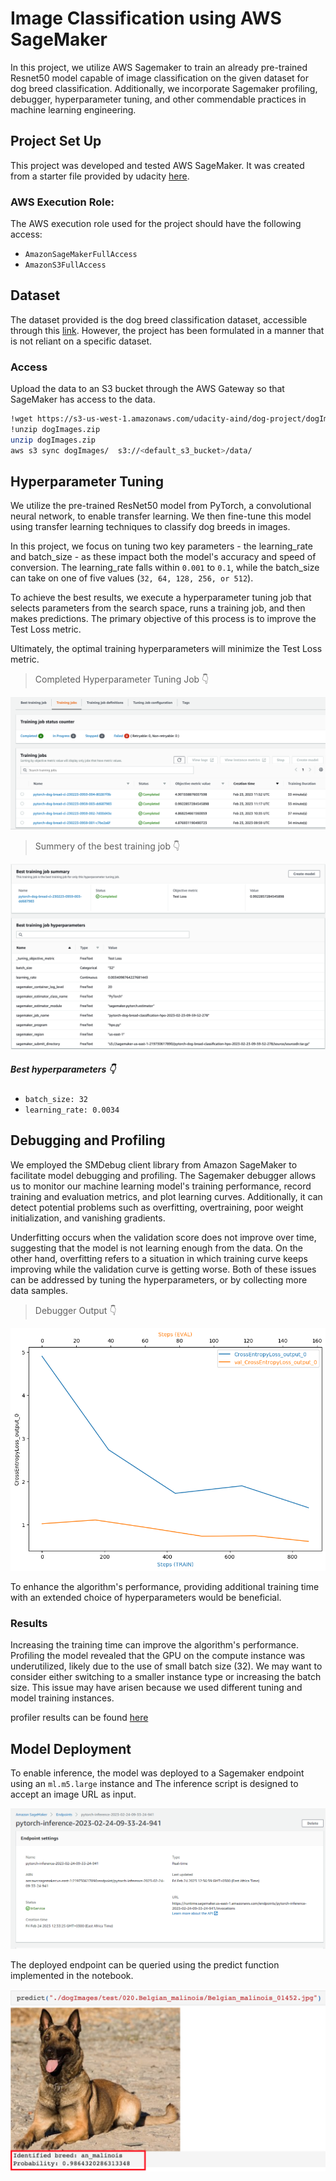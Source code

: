 # Image Classification using AWS SageMaker

In this project, we utilize AWS Sagemaker to train an already pre-trained Resnet50 model capable of image classification on the given dataset for dog breed classification. Additionally, we incorporate Sagemaker profiling, debugger, hyperparameter tuning, and other commendable practices in machine learning engineering.


## Project Set Up
This project was developed and tested AWS SageMaker. It was created from a starter file provided by udacity [here](https://github.com/udacity/CD0387-deep-learning-topics-within-computer-vision-nlp-project-starter).

### AWS Execution Role:
The AWS execution role used for the project should have the following access:

- `AmazonSageMakerFullAccess`
- `AmazonS3FullAccess`

## Dataset
The dataset provided is the dog breed classification dataset, accessible through this [link](https://s3-us-west-1.amazonaws.com/udacity-aind/dog-project/dogImages.zip). However, the project has been formulated in a manner that is not reliant on a specific dataset.

### Access
Upload the data to an S3 bucket through the AWS Gateway so that SageMaker has access to the data.
```sh
!wget https://s3-us-west-1.amazonaws.com/udacity-aind/dog-project/dogImages.zip
!unzip dogImages.zip
unzip dogImages.zip
aws s3 sync dogImages/  s3://<default_s3_bucket>/data/ 
```

## Hyperparameter Tuning
We utilize the pre-trained ResNet50 model from PyTorch, a convolutional neural network, to enable transfer learning. We then fine-tune this model using transfer learning techniques to classify dog breeds in images.

In this project, we focus on tuning two key parameters - the learning_rate and batch_size - as these impact both the model's accuracy and speed of conversion. The learning_rate falls within `0.001` to `0.1`, while the batch_size can take on one of five values (`32, 64, 128, 256, or 512`).

To achieve the best results, we execute a hyperparameter tuning job that selects parameters from the search space, runs a training job, and then makes predictions.
The primary objective of this process is to improve the Test Loss metric.

Ultimately, the optimal training hyperparameters will minimize the Test Loss metric.

> Completed Hyperparameter Tuning Job :point_down:

![Hyperparameter Tuning Job](./screenshots/hpo_tuning.png?raw=true "Completed Hyperparameter Tuning Job")

> Summery of the best training job :point_down:

![best training job](./screenshots/best_training_job_summary.png?raw=true "best training job")

##### Best hyperparameters :point_down:

- `batch_size: 32`
- `learning_rate: 0.0034`

## Debugging and Profiling
We employed the SMDebug client library from Amazon SageMaker to facilitate model debugging and profiling. The Sagemaker debugger allows us to monitor our machine learning model's training performance, record training and evaluation metrics, and plot learning curves. Additionally, it can detect potential problems such as overfitting, overtraining, poor weight initialization, and vanishing gradients.

Underfitting occurs when the validation score does not improve over time, suggesting that the model is not learning enough from the data. On the other hand, overfitting refers to a situation in which training curve keeps improving while the validation curve is getting worse. Both of these issues can be addressed by tuning the hyperparameters, or by collecting more data samples.

> Debugger Output :point_down:

![Debugger output](./screenshots/debugging_output.png?raw=true "Debugger output")

To enhance the algorithm's performance, providing additional training time with an extended choice of hyperparameters would be beneficial.

### Results
Increasing the training time can improve the algorithm's performance. Profiling the model revealed that the GPU on the compute instance was underutilized, likely due to the use of small batch size (32). We may want to consider either switching to a smaller instance type or increasing the batch size. This issue may have arisen because we used different tuning and model training instances.


profiler results can be found [here](https://github.com/Phoenix6001/Image-classification/tree/main/ProfilerReport/profiler-output)


## Model Deployment
To enable inference, the model was deployed to a Sagemaker endpoint using an `ml.m5.large` instance and The inference script is designed to accept an image URL as input.

![Endpoint](./screenshots/endpoint.png?raw=true "Endpoint")


The deployed endpoint can be queried using the predict function implemented in the notebook.

![predict](./screenshots/Predict.png?raw=true "predict")
